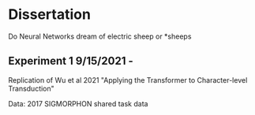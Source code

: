 # Dissertation

Do Neural Networks dream of electric sheep or *sheeps

## Experiment 1 9/15/2021 - 
Replication of Wu et al 2021 "Applying the Transformer to Character-level Transduction"

Data: 2017 SIGMORPHON shared task data
